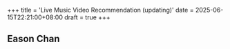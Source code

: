 +++
title = 'Live Music Video Recommendation (updating)'
date = 2025-06-15T22:21:00+08:00
draft = true
+++
## Eason Chan
